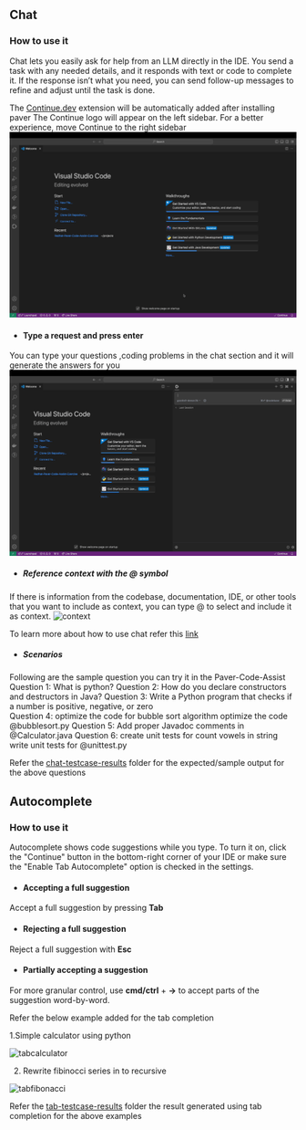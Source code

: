 ## Chat
### How to use it
Chat lets you easily ask for help from an LLM directly in the IDE. You send a task with any needed details, and it responds with text or code to complete it. If the response isn’t what you need, you can send follow-up messages to refine and adjust until the task is done.

The [Continue.dev](https://continue.dev/) extension will be automatically added after installing paver
The Continue logo will appear on the left sidebar. For a better experience, move Continue to the right sidebar
![continue](media/continue.gif)

* #### Type a request and press enter
You can type your questions ,coding problems in the chat section and it will generate the answers for you 
![question](media/question1.gif)

* ##### Reference context with the @ symbol
If there is information from the codebase, documentation, IDE, or other tools that you want to include as context, you can type @ to select and include it as context.
![context](media/context.gif)

To learn more about how to use chat refer this [link](https://docs.continue.dev/chat/how-to-use-it#how-to-use-it)

* ##### Scenarios 
Following are the sample question you can try it in the Paver-Code-Assist
Question 1: What is python?
Question 2: How do you declare constructors and destructors in Java?
Question 3: Write a Python program that checks if a number is positive, negative, or zero  
Question 4:  optimize the code for bubble sort algorithm 
optimize the code @bubblesort.py
Question 5: Add proper Javadoc comments in @Calculator.java
Question 6: create unit tests for count vowels in string
write unit tests for @unittest.py

Refer the [chat-testcase-results](https://github.com/IBM-developers/Redhat-Paver-Code-Assist-Exercise/blob/main/testcase-results/chat-testcase-results) folder for the  expected/sample output for the above questions 


## Autocomplete

### How to use it
Autocomplete shows code suggestions while you type. To turn it on, click the "Continue" button in the bottom-right corner of your IDE or make sure the "Enable Tab Autocomplete" option is checked in the settings.

* #### Accepting a full suggestion

Accept a full suggestion by pressing **Tab**

* #### Rejecting a full suggestion
Reject a full suggestion with **Esc**

* #### Partially accepting a suggestion
For more granular control, use **cmd/ctrl** + **→** to accept parts of the suggestion word-by-word.

Refer the below example added for the tab completion

1.Simple calculator using python

![tabcalculator](testcase-results/tab-testcase-result/tab-test-calculator.gif)

2. Rewrite fibinocci series in to recursive 

![tabfibonacci](testcase-results/tab-testcase-result/tab-test-fibnocci.gif)

Refer the [tab-testcase-results](https://github.com/IBM-developers/Redhat-Paver-Code-Assist-Exercise/blob/main/testcase-results/tab-testcase-result) folder the result generated using tab completion for the above examples
